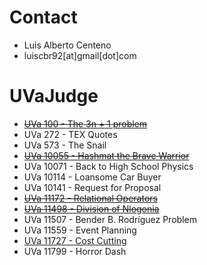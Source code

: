 # Contact

- Luis Alberto Centeno
- luiscbr92[at]gmail[dot]com

# UVaJudge
* ~~[UVa 100 - The 3n + 1 problem](https://github.com/luiscbr92/algorithmic-challenges/blob/master/UVaJudge/100/code.cpp)~~
* UVa 272 - TEX Quotes
* UVa 573 - The Snail
* ~~[UVa 10055 - Hashmat the Brave Warrior](https://github.com/luiscbr92/algorithmic-challenges/blob/master/UVaJudge/10055/code.cpp)~~
* UVa 10071 - Back to High School Physics
* UVa 10114 - Loansome Car Buyer
* UVa 10141 - Request for Proposal
* ~~[UVa 11172 - Relational Operators](https://github.com/luiscbr92/algorithmic-challenges/blob/master/UVaJudge/11172/code.cpp)~~
* ~~[UVa 11498 - Division of Nlogonia](https://github.com/luiscbr92/algorithmic-challenges/blob/master/UVaJudge/11498/code.cpp)~~
* UVa 11507 - Bender B. Rodríguez Problem
* UVa 11559 - Event Planning
* [UVa 11727 - Cost Cutting](https://github.com/luiscbr92/algorithmic-challenges/blob/master/UVaJudge/11727/code.cpp)
* UVa 11799 - Horror Dash